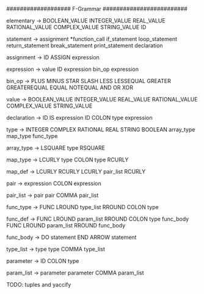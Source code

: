 ################### F-Grammar #########################

elementary  ->  BOOLEAN_VALUE
                INTEGER_VALUE
                REAL_VALUE
                RATIONAL_VALUE
                COMPLEX_VALUE
                STRING_VALUE
                ID

statement   ->  assignment
                *function_call
                if_statement
                loop_statement
                return_statement
                break_statement
                print_statement
                declaration

assignment  ->  ID ASSIGN expression

expression  ->  value
                ID
                expression bin_op expression

bin_op      ->  PLUS
                MINUS
                STAR
                SLASH
                LESS
                LESSEQUAL
                GREATER
                GREATEREQUAL
                EQUAL
                NOTEQUAL
                AND
                OR
                XOR

value       ->  BOOLEAN_VALUE
                INTEGER_VALUE
                REAL_VALUE
                RATIONAL_VALUE
                COMPLEX_VALUE
                STRING_VALUE

declaration ->  ID IS expression
                ID COLON type expression

type        ->  INTEGER
	            COMPLEX
                RATIONAL
                REAL
                STRING
                BOOLEAN
                array_type
                map_type
                func_type

array_type  ->  LSQUARE type RSQUARE

map_type    ->  LCURLY type COLON type RCURLY

map_def     ->  LCURLY RCURLY
                LCURLY pair_list RCURLY

pair        ->  expression COLON expression

pair_list   ->  pair
                pair COMMA pair_list 

func_type   ->  FUNC LROUND type_list RROUND COLON type

func_def    ->  FUNC LROUND param_list RROUND COLON type func_body
                FUNC LROUND param_list RROUND func_body 

func_body   ->  DO statement END
                ARROW statement

type_list   ->  type
                type COMMA type_list

parameter   ->  ID COLON type

param_list  ->  parameter
                parameter COMMA param_list

TODO:   tuples and yaccify

